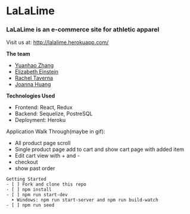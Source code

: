# LaLaLime

### LaLaLime is an e-commerce site for athletic apparel
Visit us at: http://lalalime.herokuapp.com/

**The team**
- [Yuanhao Zhang](https://github.com/cerclecheung)
- [Elizabeth Einstein](https://github.com/elizabetheinstein)
- [Rachel Taverna](https://github.com/rtaverna)
- [Joanna Huang](https://github.com/jthnyc)

**Technologies Used**
- Frontend: React, Redux
- Backend: Sequelize, PostreSQL
- Deployment: Heroku

Application Walk Through(maybe in gif):
- All product page scroll
- Single product page add to cart and show cart page with added item
- Edit cart view with + and - 
- checkout
- show past order 

```
Getting Started
- [ ] Fork and clone this repo
- [ ] npm install
- [ ] npm run start-dev
  ➤ Windows: npm run start-server and npm run build-watch
- [ ] npm run seed
```
